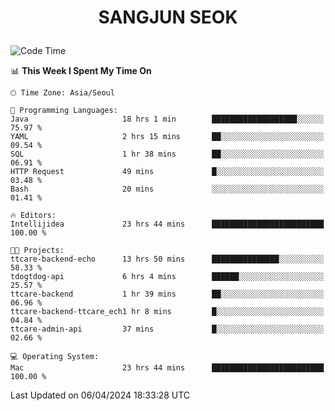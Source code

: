 <h1>
 <p align="center">
   SANGJUN SEOK
 </p>
</h1>

<!--START_SECTION:waka-->
![Code Time](http://img.shields.io/badge/Code%20Time-3%2C454%20hrs%2034%20mins-blue)

📊 **This Week I Spent My Time On** 

```text
🕑︎ Time Zone: Asia/Seoul

💬 Programming Languages: 
Java                     18 hrs 1 min        ███████████████████░░░░░░   75.97 % 
YAML                     2 hrs 15 mins       ██░░░░░░░░░░░░░░░░░░░░░░░   09.54 % 
SQL                      1 hr 38 mins        ██░░░░░░░░░░░░░░░░░░░░░░░   06.91 % 
HTTP Request             49 mins             █░░░░░░░░░░░░░░░░░░░░░░░░   03.48 % 
Bash                     20 mins             ░░░░░░░░░░░░░░░░░░░░░░░░░   01.41 % 

🔥 Editors: 
Intellijidea             23 hrs 44 mins      █████████████████████████   100.00 % 

🐱‍💻 Projects: 
ttcare-backend-echo      13 hrs 50 mins      ███████████████░░░░░░░░░░   58.33 % 
tdogtdog-api             6 hrs 4 mins        ██████░░░░░░░░░░░░░░░░░░░   25.57 % 
ttcare-backend           1 hr 39 mins        ██░░░░░░░░░░░░░░░░░░░░░░░   06.96 % 
ttcare-backend-ttcare_ech1 hr 8 mins         █░░░░░░░░░░░░░░░░░░░░░░░░   04.84 % 
ttcare-admin-api         37 mins             █░░░░░░░░░░░░░░░░░░░░░░░░   02.66 % 

💻 Operating System: 
Mac                      23 hrs 44 mins      █████████████████████████   100.00 % 
```


 Last Updated on 06/04/2024 18:33:28 UTC
<!--END_SECTION:waka-->
